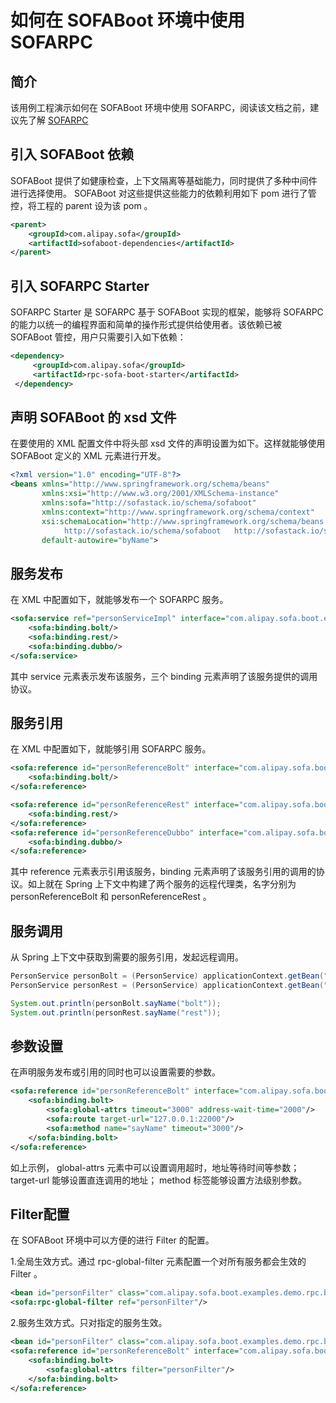 # 如何在 SOFABoot 环境中使用 SOFARPC

## 简介
该用例工程演示如何在 SOFABoot 环境中使用 SOFARPC，阅读该文档之前，建议先了解 [SOFARPC](https://github.com/alipay/sofa-rpc)

## 引入 SOFABoot 依赖
SOFABoot 提供了如健康检查，上下文隔离等基础能力，同时提供了多种中间件进行选择使用。 SOFABoot 对这些提供这些能力的依赖利用如下 pom 进行了管控，将工程的 parent 设为该 pom 。
```xml
<parent>
    <groupId>com.alipay.sofa</groupId>
    <artifactId>sofaboot-dependencies</artifactId>
</parent>
```

## 引入 SOFARPC Starter
SOFARPC Starter 是 SOFARPC 基于 SOFABoot 实现的框架，能够将 SOFARPC 的能力以统一的编程界面和简单的操作形式提供给使用者。该依赖已被 SOFABoot 管控，用户只需要引入如下依赖：
```xml
<dependency>
     <groupId>com.alipay.sofa</groupId>
     <artifactId>rpc-sofa-boot-starter</artifactId>
 </dependency>
```

## 声明 SOFABoot 的 xsd 文件
在要使用的 XML 配置文件中将头部 xsd 文件的声明设置为如下。这样就能够使用 SOFABoot 定义的 XML 元素进行开发。
```xml
<?xml version="1.0" encoding="UTF-8"?>
<beans xmlns="http://www.springframework.org/schema/beans"
       xmlns:xsi="http://www.w3.org/2001/XMLSchema-instance"
       xmlns:sofa="http://sofastack.io/schema/sofaboot"
       xmlns:context="http://www.springframework.org/schema/context"
       xsi:schemaLocation="http://www.springframework.org/schema/beans http://www.springframework.org/schema/beans/spring-beans.xsd
            http://sofastack.io/schema/sofaboot   http://sofastack.io/schema/sofaboot.xsd"
       default-autowire="byName">
```

## 服务发布
在 XML 中配置如下，就能够发布一个 SOFARPC 服务。
```xml
<sofa:service ref="personServiceImpl" interface="com.alipay.sofa.boot.examples.demo.rpc.bean.PersonService">
    <sofa:binding.bolt/>
    <sofa:binding.rest/>
    <sofa:binding.dubbo/>
</sofa:service>
```
其中 service 元素表示发布该服务，三个 binding 元素声明了该服务提供的调用协议。

## 服务引用
在 XML 中配置如下，就能够引用 SOFARPC 服务。
```xml
<sofa:reference id="personReferenceBolt" interface="com.alipay.sofa.boot.examples.demo.rpc.bean.PersonService">
    <sofa:binding.bolt/>
</sofa:reference>

<sofa:reference id="personReferenceRest" interface="com.alipay.sofa.boot.examples.demo.rpc.bean.PersonService">
    <sofa:binding.rest/>
</sofa:reference>
<sofa:reference id="personReferenceDubbo" interface="com.alipay.sofa.boot.examples.demo.rpc.bean.PersonService">
    <sofa:binding.dubbo/>
</sofa:reference>
```
其中 reference 元素表示引用该服务，binding 元素声明了该服务引用的调用的协议。如上就在 Spring 上下文中构建了两个服务的远程代理类，名字分别为 personReferenceBolt 和 personReferenceRest 。

## 服务调用
从 Spring 上下文中获取到需要的服务引用，发起远程调用。
```java
PersonService personBolt = (PersonService) applicationContext.getBean("personReferenceBolt");
PersonService personRest = (PersonService) applicationContext.getBean("personReferenceRest");

System.out.println(personBolt.sayName("bolt"));
System.out.println(personRest.sayName("rest"));
```

## 参数设置
在声明服务发布或引用的同时也可以设置需要的参数。
```xml
<sofa:reference id="personReferenceBolt" interface="com.alipay.sofa.boot.examples.demo.rpc.bean.PersonService">
    <sofa:binding.bolt>
        <sofa:global-attrs timeout="3000" address-wait-time="2000"/>
        <sofa:route target-url="127.0.0.1:22000"/>
        <sofa:method name="sayName" timeout="3000"/>
    </sofa:binding.bolt>
</sofa:reference>
```
如上示例， global-attrs 元素中可以设置调用超时，地址等待时间等参数； target-url 能够设置直连调用的地址； method 标签能够设置方法级别参数。

## Filter配置
在 SOFABoot 环境中可以方便的进行 Filter 的配置。

1.全局生效方式。通过 rpc-global-filter 元素配置一个对所有服务都会生效的 Filter 。
```xml
<bean id="personFilter" class="com.alipay.sofa.boot.examples.demo.rpc.bean.PersonServiceFilter"/>
<sofa:rpc-global-filter ref="personFilter"/>
```  
2.服务生效方式。只对指定的服务生效。
```xml
<bean id="personFilter" class="com.alipay.sofa.boot.examples.demo.rpc.bean.PersonServiceFilter"/>
<sofa:reference id="personReferenceBolt" interface="com.alipay.sofa.boot.examples.demo.rpc.bean.PersonService">
    <sofa:binding.bolt>
        <sofa:global-attrs filter="personFilter"/>
    </sofa:binding.bolt>
</sofa:reference>
```

